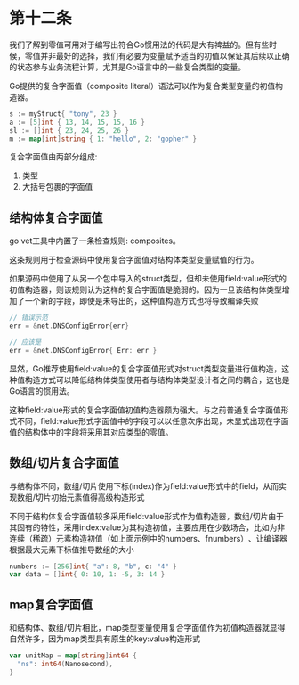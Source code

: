 # 第十二条

我们了解到零值可用对于编写出符合Go惯用法的代码是大有裨益的。但有些时候，零值并非最好的选择，我们有必要为变量赋予适当的初值以保证其后续以正确的状态参与业务流程计算，尤其是Go语言中的一些复合类型的变量。

Go提供的复合字面值（composite literal）语法可以作为复合类型变量的初值构造器。

```go
s := myStruct{ "tony", 23 }
a := [5]int { 13, 14, 15, 15, 16 }
sl := []int { 23, 24, 25, 26 }
m := map[int]string { 1: "hello", 2: "gopher" }
```

复合字面值由两部分组成:

1. 类型
2. 大括号包裹的字面值

## 结构体复合字面值

go vet工具中内置了一条检查规则: composites。

这条规则用于检查源码中使用复合字面值对结构体类型变量赋值的行为。

如果源码中使用了从另一个包中导入的struct类型，但却未使用field:value形式的初值构造器，则该规则认为这样的复合字面值是脆弱的。因为一旦该结构体类型增加了一个新的字段，即使是未导出的，这种值构造方式也将导致编译失败

```go
// 错误示范
err = &net.DNSConfigError{err}

// 应该是
err = &net.DNSConfigError{ Err: err }
```

显然，Go推荐使用field:value的复合字面值形式对struct类型变量进行值构造，这种值构造方式可以降低结构体类型使用者与结构体类型设计者之间的耦合，这也是Go语言的惯用法。

这种field:value形式的复合字面值初值构造器颇为强大。与之前普通复合字面值形式不同，field:value形式字面值中的字段可以以任意次序出现，未显式出现在字面值的结构体中的字段将采用其对应类型的零值。

## 数组/切片复合字面值

与结构体不同，数组/切片使用下标(index)作为field:value形式中的field，从而实现数组/切片初始元素值得高级构造形式

不同于结构体复合字面值较多采用field:value形式作为值构造器，数组/切片由于其固有的特性，采用index:value为其构造初值，主要应用在少数场合，比如为非连续（稀疏）元素构造初值（如上面示例中的numbers、fnumbers）​、让编译器根据最大元素下标值推导数组的大小

```go
numbers := [256]int{ "a": 8, "b", c: "4" }
var data = []int{ 0: 10, 1: -5, 3: 14 }
```

## map复合字面值

和结构体、数组/切片相比，map类型变量使用复合字面值作为初值构造器就显得自然许多，因为map类型具有原生的key:value构造形式

```go
var unitMap = map[string]int64 {
  "ns": int64(Nanosecond),
}
```